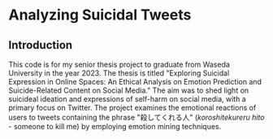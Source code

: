 # Analyzing Suicidal Tweets 

## Introduction
This code is for my senior thesis project to graduate from Waseda University in the year 2023. The thesis is titled "Exploring Suicidal Expression in Online Spaces: An Ethical Analysis on Emotion Prediction and Suicide-Related Content on Social Media." The aim was to shed light on suicideal ideation and expressions of self-harm on social media, with a primary focus on Twitter. The project examines the emotional reactions of users to tweets containing the phrase "殺してくれる人" (*koroshitekureru hito* - someone to kill me) by employing emotion mining techniques. 
